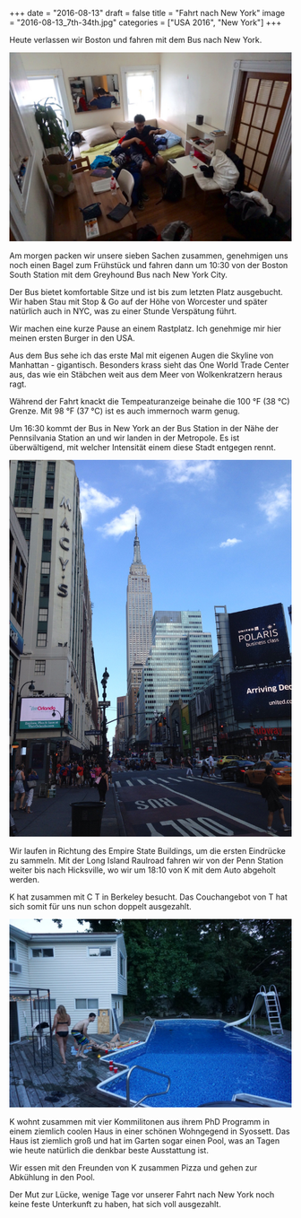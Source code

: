 +++
date = "2016-08-13"
draft = false
title = "Fahrt nach New York"
image = "2016-08-13_7th-34th.jpg"
categories = ["USA 2016", "New York"]
+++

Heute verlassen wir Boston und fahren
mit dem Bus nach New York.

![Couch](/images/2016-08-13_Couch.jpg)

Am morgen packen wir unsere sieben Sachen zusammen, genehmigen uns noch einen Bagel
zum Frühstück und fahren dann
um 10:30 von der
Boston South Station mit dem Greyhound Bus
nach New York City.

Der Bus bietet komfortable Sitze und ist bis zum letzten Platz ausgebucht.
Wir haben Stau mit Stop & Go auf der Höhe von Worcester und später natürlich auch in NYC, was zu einer Stunde Verspätung führt.

Wir machen eine kurze Pause an einem Rastplatz. Ich genehmige mir hier meinen
ersten Burger in den USA.

Aus dem Bus sehe ich das erste Mal mit
eigenen Augen die Skyline von Manhattan - gigantisch.
Besonders krass sieht das
One World Trade Center aus,
das wie ein Stäbchen weit aus dem Meer von
Wolkenkratzern heraus ragt.

Während der Fahrt knackt die Tempeaturanzeige
beinahe die 100 °F (38 °C) Grenze. Mit 98 °F (37 °C) ist es auch immernoch warm genug.

Um 16:30 kommt der Bus in New York
an der Bus Station in der Nähe der
Pennsilvania Station an und wir landen
in der Metropole.
Es ist überwältigend, mit welcher Intensität
einem diese Stadt entgegen rennt.

![Couch](/images/2016-08-13_Empire-State.jpg)

Wir laufen in Richtung des Empire State Buildings,
um die ersten Eindrücke zu sammeln.
Mit der Long Island Raulroad fahren wir
von der Penn Station weiter
bis nach Hicksville, wo wir um 18:10 von K mit
dem Auto abgeholt werden.

K hat zusammen mit C T in Berkeley besucht.
Das Couchangebot von T hat sich somit für uns
nun schon doppelt ausgezahlt.

![Haus](/images/2016-08-13_Haus.jpg)

K wohnt zusammen mit vier Kommilitonen aus
ihrem PhD Programm in einem ziemlich
coolen Haus in einer schönen Wohngegend in
Syossett. Das Haus ist ziemlich groß und hat
im Garten sogar einen Pool, was an Tagen
wie heute natürlich die denkbar beste Ausstattung ist.

Wir essen mit den Freunden von K zusammen Pizza und gehen zur Abkühlung in den Pool.

Der Mut zur Lücke, wenige Tage vor unserer
Fahrt nach New York noch keine feste Unterkunft zu haben, hat sich voll ausgezahlt.
